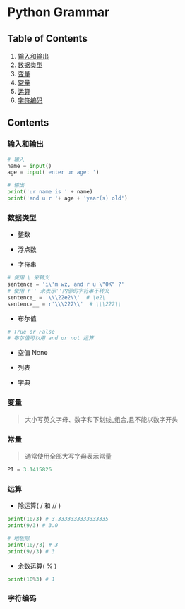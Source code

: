 # Python Grammar

## Table of Contents

1. [输入和输出](#input_print)
2. [数据类型](#data_type)
3. [变量](#variate)
4. [常量](#constant)
5. [运算](#operation)
6. [字符编码](#character_encoding)

## Contents

### 输入和输出

<a name="input_print">

```py
# 输入
name = input()
age = input('enter ur age: ')

# 输出
print('ur name is ' + name)
print('and u r '+ age + 'year(s) old')

```

### 数据类型

<a name="data_type">

- 整数

- 浮点数

- 字符串

```py
# 使用 \ 来转义
sentence = 'i\'m wz, and r u \"OK" ?'
# 使用 r'' 来表示''内部的字符串不转义
sentence_ = '\\\22e2\\'  # \e2\
sentence__ = r'\\\222\\'  # \\\222\\
```

- 布尔值

```py
# True or False
# 布尔值可以用 and or not 运算
```

- 空值 None

- 列表

- 字典

### 变量

<a name="variate">

> 大小写英文字母、数字和下划线\_组合,且不能以数字开头

### 常量

<a name="constant">

> 通常使用全部大写字母表示常量

```py
PI = 3.1415826
```

### 运算

<a name="operation">

- 除运算( / 和 // )

```py
print(10/3) # 3.3333333333333335
print(9/3) # 3.0

# 地板除
print(10//3) # 3
print(9//3) # 3
```

- 余数运算( % )

```py
print(10%3) # 1
```

### 字符编码

<a name="character_encoding">
